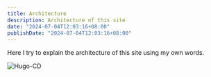 ```yaml
---
title: Architecture
description: Architecture of this site
date: "2024-07-04T12:03:16+08:00"
publishDate: "2024-07-04T12:03:16+08:00"
---
```


Here I try to explain the architecture of this site using my own words.

![Hugo-CD](https://github.com/mcnuggets-lab/cloud-project1/assets/16054484/5366d72c-2149-43e9-8258-b7eaf6f78118)
